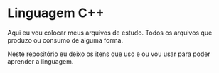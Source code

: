 # Linguagem C++

Aqui eu vou colocar meus arquivos de estudo. Todos os arquivos que produzo ou consumo de alguma forma. 

Neste repositório eu deixo os itens que uso e ou vou usar para poder aprender a linguagem.